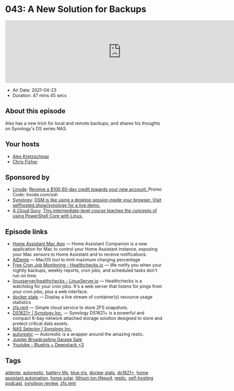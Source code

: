 # 043: A New Solution for Backups

<iframe src="https://player.fireside.fm/v2/dUlrHQih+jh-L67ub?theme=dark" width="740" height="200" frameborder="0" scrolling="no"></iframe>

* Air Date: 2021-04-23
* Duration: 47 mins 45 secs

## About this episode

Alex has a new trick for local and remote backups, and shares his thoughts on Synology's DS series NAS.

## Your hosts
* [Alex Kretzschmar](https://selfhosted.show/hosts/alexktz)
* [Chris Fisher](https://selfhosted.show/hosts/chrislas)

## Sponsored by

  * [Linode](https://linode.com/ssh): [Receive a $100 60-day credit towards your new account. ](https://linode.com/ssh) Promo Code: linode.com/ssh
  * [Synology](http://selfhosted.show/synology): [DSM is like using a desktop session inside your browser. Visit selfhosted.show/synology for a live demo.](http://selfhosted.show/synology)
  * [A Cloud Guru](https://acloud.guru/overview/fa9c6558-85bb-4c14-b6a6-1b32a9c54232): [This intermediate-level course teaches the concepts of using PowerShell Core with Linux.](https://acloud.guru/overview/fa9c6558-85bb-4c14-b6a6-1b32a9c54232)



## Episode links

  * [Home Assistant Mac App](https://www.home-assistant.io/blog/2020/09/18/mac-companion/ "Home Assistant Mac App") — Home Assistant Companion is a new application for Mac to control your Home Assistant instance, exposing your Mac sensors to Home Assistant and to receive notifications.
  * [AlDente](https://github.com/davidwernhart/AlDente "AlDente") — MacOS tool to limit maximum charging percentage
  * [Free Cron Job Monitoring - Healthchecks.io](https://healthchecks.io/ "Free Cron Job Monitoring - Healthchecks.io") — We notify you when your nightly backups, weekly reports, cron jobs, and scheduled tasks don't run on time.
  * [linuxserver/healthchecks - LinuxServer.io](https://docs.linuxserver.io/images/docker-healthchecks "linuxserver/healthchecks - LinuxServer.io") — ​Healthchecks is a watchdog for your cron jobs. It's a web server that listens for pings from your cron jobs, plus a web interface.
  * [docker stats](https://docs.docker.com/engine/reference/commandline/stats/ "docker stats") — Display a live stream of container(s) resource usage statistics
  * [zfs.rent](https://zfs.rent/ "zfs.rent") — Simple cloud service to store ZFS snapshots.
  * [DS1621+ | Synology Inc.](https://www.synology.com/en-us/products/DS1621+ "DS1621+ | Synology Inc.") — Synology DS1621+ is a powerful and compact 6-bay network attached storage solution designed to store and protect critical data assets.
  * [NAS Selector | Synology Inc.](https://www.synology.com/en-us/support/nas_selector "NAS Selector | Synology Inc.")
  * [autorestic](https://github.com/cupcakearmy/autorestic "autorestic") — Autorestic is a wrapper around the amazing restic.
  * [Jupiter Broadcasting Garage Sale](https://www.jupitergarage.com/ "Jupiter Broadcasting Garage Sale")
  * [Youtube - BlueIris + Deepstack <3](https://www.youtube.com/watch?v=3PlmSWO31qY "Youtube - BlueIris + Deepstack <3")



## Tags

[aldente](https://selfhosted.show/tags/aldente), [autorestic](https://selfhosted.show/tags/autorestic), [battery life](https://selfhosted.show/tags/battery%20life), [blue iris](https://selfhosted.show/tags/blue%20iris), [docker stats](https://selfhosted.show/tags/docker%20stats), [ds1621+](https://selfhosted.show/tags/ds1621+), [home assistant automation](https://selfhosted.show/tags/home%20assistant%20automation), [home solar](https://selfhosted.show/tags/home%20solar), [lithium ion lifepo4](https://selfhosted.show/tags/lithium%20ion%20lifepo4), [restic](https://selfhosted.show/tags/restic), [self-hosting podcast](https://selfhosted.show/tags/self-hosting%20podcast), [synology review](https://selfhosted.show/tags/synology%20review), [zfs.rent](https://selfhosted.show/tags/zfs.rent)